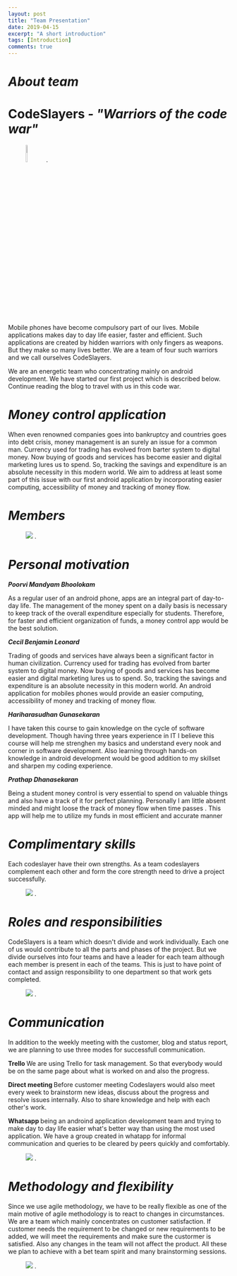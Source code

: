 ```yaml
---
layout: post
title: "Team Presentation"
date: 2019-04-15
excerpt: "A short introduction"
tags: [Introduction]
comments: true
---
```




<h1><i>About team</i></h1>

<h1><b>CodeSlayers</b><i> - "Warriors of the code war"</i></h1>

<figure>
	<a href="https://live.staticflickr.com/7827/47557126522_7a0c10f3f0_o_d.jpg"><img src="https://live.staticflickr.com/7827/47557126522_7a0c10f3f0_o_d.jpg"  width="10%"></a>
<a href="https://www.flickr.com/photos/169631992@N02/47557126522" title="Logo"></a>.
</figure>


Mobile phones have become compulsory part of our lives. Mobile applications makes day to day life easier, faster and efficient. Such applications are created by hidden warriors with only fingers as weapons. But they make so many lives better. We are a team of four such warriors and we call ourselves CodeSlayers. 

We are an energetic team who concentrating mainly on android development. We have started our first project which is described below. Continue reading the blog to travel with us in this code war. 

<h1><i>Money control application</i></h1>

When even renowned companies goes into bankruptcy and
countries goes into debt crisis, money management is an surely an issue for a
common man. Currency used for trading has evolved from barter system to digital money. Now buying of goods and services has become easier and digital marketing lures us to spend. So, tracking the savings and expenditure is an absolute necessity in this modern world. We aim to address at least some part of this issue with our first android application by incorporating easier computing, accessibility of money and tracking of money flow. 

<h1><i>Members</i></h1>

<figure>
	<a href="https://live.staticflickr.com/7868/46885878744_e6b694d1ea_o_d.jpg"><img src="https://live.staticflickr.com/7868/46885878744_e6b694d1ea_o_d.jpg"></a>
	<a href="https://www.flickr.com/photos/169631992@N02/46885878744" title="Photos"></a>.
</figure>

<h1><i>Personal motivation</i></h1>

<b><i>Poorvi Mandyam Bhoolokam</i></b>

 As a regular user of an android phone, apps are an integral part of day-to-day life. The management of the money spent on a daily basis is necessary to keep track of the overall expenditure especially for students. Therefore, for faster and efficient organization of funds, a money control app would be the best solution.
 
<b><i>Cecil Benjamin Leonard</i></b>


Trading of goods and services have always been a significant factor in
 human civilization. Currency used for trading has evolved from barter
 system to digital money. Now buying of goods and services has become
 easier and digital marketing lures us to spend. So, tracking the savings
 and expenditure is an absolute necessity in this modern world. An android
 application for mobiles phones would provide an easier computing, 
 accessibility of money and tracking of money flow.
 
<b><i>Hariharasudhan Gunasekaran</i></b> 


I have taken this course to gain knowledge on the cycle of software development. Though having three years experience in IT I believe this course will help me strenghen my basics and understand every nook and corner in software development. Also learning through hands-on knowledge in android development would be good addition to my skillset and sharpen my coding experience. 

<b><i>Prathap Dhanasekaran</i></b>


  Being a student money control is very essential to spend on valuable
 things and also have a track of it for perfect planning. Personally I am
 little absent minded and might loose the track of money flow when time
 passes . This app will help me to utilize my funds in most efficient and
 accurate manner
 
 



<h1><i>Complimentary skills</i></h1>

Each codeslayer have their own strengths. As a team codeslayers complement each other and form the core strength need to drive a project successfully. 

<figure>
	<a href="https://live.staticflickr.com/7916/33732418988_72c87a9553_o_d.jpg"><img src="https://live.staticflickr.com/7916/33732418988_72c87a9553_o_d.jpg"></a>
	<a href="https://www.flickr.com/photos/169631992@N02/33732418988" title="Hariharasudhan Gunasekaran"></a>.
</figure>

<h1><i>Roles and responsibilities</i></h1>

CodeSlayers is a team which doesn't divide and work individually. Each one of us would contribute to all the parts and phases of the project. But we divide ourselves into four teams and have a leader for each team although each member is present in each of the teams. This is just to have point of contact and assign responsibility to one department so that work gets completed. 



<figure>
	<a href="https://live.staticflickr.com/7864/46694025105_965f56be6b_o_d.jpg"><img src="https://live.staticflickr.com/7864/46694025105_965f56be6b_o_d.jpg"></a>
	<a href="https://www.flickr.com/photos/169631992@N02/46694025105" title="Hariharasudhan Gunasekaran"></a>.
</figure>

<h1><i>Communication</i></h1>
In addition to the weekly meeting with the customer, blog and status report, we are planning to use three modes for successfull communication. 

<b> Trello </b> 
We are using Trello for task management. So that everybody would be on the same page about what is worked on and also the progress. 

<b> Direct meeting </b> 
Before customer meeting Codeslayers would also meet every week to brainstorm new ideas,  discuss about the progress and resolve issues internally. Also to share knowledge and help with each other's work.   

<b> Whatsapp </b> 
being an androind application development team and trying to make day to day life easier what's better way than using the most used application. We have a group created in whatapp for informal communication and queries to be cleared by peers quickly and comfortably. 

<figure>
	<a href="https://live.staticflickr.com/7912/46694701605_bba172e3f3_o_d.jpg"><img src="https://live.staticflickr.com/7912/46694701605_bba172e3f3_o_d.jpg"></a>
<a href="https://www.flickr.com/photos/169631992@N02/46694701605" title="Logo"></a>.
</figure>

<h1><i>Methodology and flexibility</i></h1>

Since we use agile methodology, we have to be really flexible as one of the main motive of agile methodology is to react to changes in circumstances. We are a team which mainly concentrates on customer satisfaction. If customer needs the requirement to be changed or new requirements to be added, we will meet the requirements and make sure the custormer is satisfied. Also any changes in the team will not affect the product. All these we plan to achieve with a bet team spirit and many brainstorming sessions. 

<figure>
	<a href="https://live.staticflickr.com/7833/40644139243_537ba5d5df_o_d.jpg"><img src="https://live.staticflickr.com/7833/40644139243_537ba5d5df_o_d.jpg"></a>
	<a href="https://www.flickr.com/photos/169631992@N02/40644139243" title="Flexi"></a>.
</figure>





